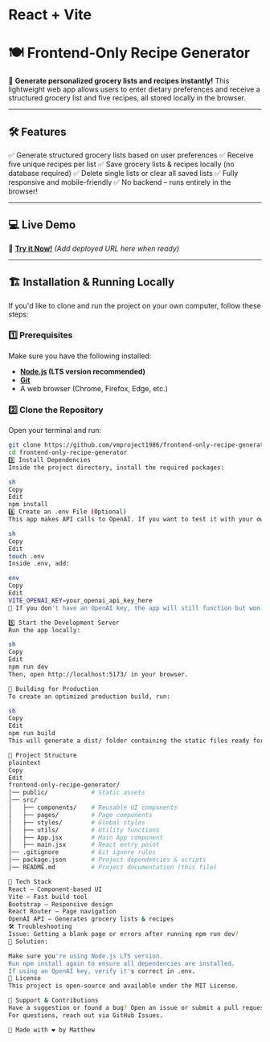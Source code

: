 # React + Vite

# 🍽️ Frontend-Only Recipe Generator

🚀 **Generate personalized grocery lists and recipes instantly!**
This lightweight web app allows users to enter dietary preferences and receive a structured grocery list and five recipes, all stored locally in the browser.

---

## 🛠️ **Features**
✅ Generate structured grocery lists based on user preferences
✅ Receive five unique recipes per list
✅ Save grocery lists & recipes locally (no database required)
✅ Delete single lists or clear all saved lists
✅ Fully responsive and mobile-friendly
✅ No backend – runs entirely in the browser!

---

## 💻 **Live Demo**
🔗 **[Try it Now!](#)** *(Add  deployed URL here when ready)*

---

## 🏗️ **Installation & Running Locally**
If you'd like to clone and run the project on your own computer, follow these steps:

### **1️⃣ Prerequisites**
Make sure you have the following installed:
- **[Node.js](https://nodejs.org/) (LTS version recommended)**
- **[Git](https://git-scm.com/)**
- A web browser (Chrome, Firefox, Edge, etc.)

### **2️⃣ Clone the Repository**
Open your terminal and run:
```sh
git clone https://github.com/vmproject1986/frontend-only-recipe-generator.git
cd frontend-only-recipe-generator
3️⃣ Install Dependencies
Inside the project directory, install the required packages:

sh
Copy
Edit
npm install
4️⃣ Create an .env File (Optional)
This app makes API calls to OpenAI. If you want to test it with your own API key, create a .env file in the root directory:

sh
Copy
Edit
touch .env
Inside .env, add:

env
Copy
Edit
VITE_OPENAI_KEY=your_openai_api_key_here
🔹 If you don't have an OpenAI key, the app will still function but won't generate lists dynamically.

5️⃣ Start the Development Server
Run the app locally:

sh
Copy
Edit
npm run dev
Then, open http://localhost:5173/ in your browser.

🚀 Building for Production
To create an optimized production build, run:

sh
Copy
Edit
npm run build
This will generate a dist/ folder containing the static files ready for deployment.

📂 Project Structure
plaintext
Copy
Edit
frontend-only-recipe-generator/
│── public/            # Static assets
│── src/
│   ├── components/    # Reusable UI components
│   ├── pages/         # Page components
│   ├── styles/        # Global styles
│   ├── utils/         # Utility functions
│   ├── App.jsx        # Main App component
│   ├── main.jsx       # React entry point
│── .gitignore         # Git ignore rules
│── package.json       # Project dependencies & scripts
│── README.md          # Project documentation (this file)

🎨 Tech Stack
React – Component-based UI
Vite – Fast build tool
Bootstrap – Responsive design
React Router – Page navigation
OpenAI API – Generates grocery lists & recipes
🛠️ Troubleshooting
Issue: Getting a blank page or errors after running npm run dev?
🔹 Solution:

Make sure you're using Node.js LTS version.
Run npm install again to ensure all dependencies are installed.
If using an OpenAI key, verify it's correct in .env.
📜 License
This project is open-source and available under the MIT License.

📧 Support & Contributions
Have a suggestion or found a bug? Open an issue or submit a pull request!
For questions, reach out via GitHub Issues.

🔗 Made with ❤️ by Matthew
